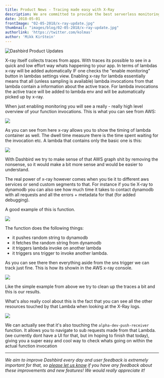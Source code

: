 ```yaml
---
title: Product News - Tracing made easy with X-Ray
description: We are committed to provide the best serverless monitoring and debugging experience out there. Here's what we have been working on lately.
date: 2018-05-01
frontImage: "02-05-2018/x-ray-update.jpg"
thumbnail: "images/blog/02-05-2018/x-ray-update.jpg"
authorlink: 'https://twitter.com/kolmas'
author: 'Mikk Kirštein'
---
```


![Dashbird Product Updates](/images/blog/02-05-2018/x-ray-update.jpg)

X-ray itself collects traces from apps. With traces its possible to see in a quick and low effort way whats happening to your app. 
In terms of lambdas x-ray will be added automatically IF one checks the "enable monitoring" button in lambdas settings view. Enabling x-ray for lambda essentially means that all (unless sampling is available) lambda invocations from that lambda contain a information about the active trace. For lambda invocations the active trace will be added to lambda env and will be automatically picked up by x-ray.



When just enabling monitoring you will see a really - really high level overview of your function invocations. This is what you can see from AWS:

![](/images/blog/02-05-2018/trace-1.png) 

As you can see from here x-ray allows you to show the timing of lambda container as well. The dwell time measure there is the time spent waiting for the invocation etc. A lambda that contains only the basic one is this: 

![](/images/blog/02-05-2018/trace-2-dashbirdapp.png)

With Dashbird we try to make sense of that AWS graph shit by removing the nonsense, so it would make a bit more sense and would be easier to understand.

The real power of x-ray however comes when you tie it to different aws services or send custom segments to that. For instance if you tie X-ray to dynamodb you can also see how much time it takes to contact dynamodb with all requests and all the errors + metadata for that (for added debugging).

A good example of this is function. 

![](/images/blog/02-05-2018/trace-3-dashbirdapp.png)


The function does the following things:

- it pushes random string to dynamodb
- it fetches the random string from dynamodb
- it triggers lambda invoke on another lambda
- it triggers sns trigger to invoke another lambda.

As you can see there then everything aside from the sns trigger we can track just fine. This is how its showin in the AWS x-ray console. 

![](/images/blog/02-05-2018/trace-4-aws-console.png)

Like the simple example from above we try to clean up the traces a bit and this is our results.

What's also really cool about this is the fact that you can see all the other resources touched by that Lambda
when looking at the X-Ray logs.

![](/images/blog/02-05-2018/trace-5-dashbirdapp.png)


We can actually see that it's also touching the `alpha-dev-push-receiver` function.
It allows you to navigate to sub requests made from that Lambda. (we currently dont have a UI for that, but im hoping to finish that today), giving you a super easy and cool way to check whats going on within the actual function invocation

---

_We aim to improve Dashbird every day and user feedback is extremely important for that, so [please let us know](mailto:support@dashbird.io) if you have any feedback about these improvements and new features! We would really appreciate it!_